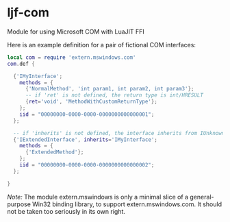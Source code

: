 ljf-com
=======

Module for using Microsoft COM with LuaJIT FFI


Here is an example definition for a pair of fictional COM interfaces:
```lua
local com = require 'extern.mswindows.com'
com.def {

  {'IMyInterface';
    methods = {
      {'NormalMethod', 'int param1, int param2, int param3'};
      -- if 'ret' is not defined, the return type is int/HRESULT
      {ret='void', 'MethodWithCustomReturnType'};
    };
    iid = "00000000-0000-0000-0000000000000001";
  };

  -- if 'inherits' is not defined, the interface inherits from IUnknown
  {'IExtendedInterface', inherits='IMyInterface';
    methods = {
      {'ExtendedMethod'};
    };
    iid = "00000000-0000-0000-0000000000000002";
  };

}
```

*Note:* The module extern.mswindows is only a minimal slice of a general-purpose Win32 binding library, to support extern.mswindows.com. It should not be taken too seriously in its own right.